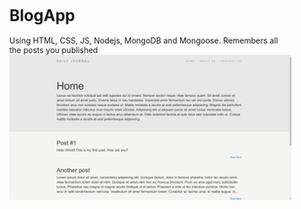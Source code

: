 # BlogApp
Using HTML, CSS, JS, Nodejs, MongoDB and Mongoose.
Remembers all the posts you published
 ![Screenshot](Screenshot.png)

